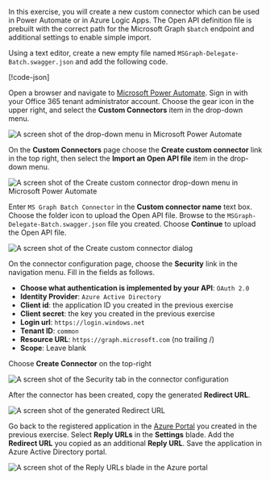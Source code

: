 <!-- markdownlint-disable MD002 MD041 -->

In this exercise, you will create a new custom connector which can be used in Power Automate or in Azure Logic Apps. The Open API definition file is prebuilt with the correct path for the Microsoft Graph `$batch` endpoint and additional settings to enable simple import.

Using a text editor, create a new empty file named `MSGraph-Delegate-Batch.swagger.json` and add the following code.

[!code-json[](../LabFiles/MSGraph-Delegate-Batch.swagger.json)]

Open a browser and navigate to [Microsoft Power Automate](https://flow.microsoft.com). Sign in with your Office 365 tenant administrator account. Choose the gear icon in the upper right, and select the **Custom Connectors** item in the drop-down menu.

![A screen shot of the drop-down menu in Microsoft Power Automate](./images/flow-conn1.png)

On the **Custom Connectors** page choose the **Create custom connector** link in the top right, then select the **Import an Open API file** item in the drop-down menu.

 ![A screen shot of the Create custom connector drop-down menu in Microsoft Power Automate](./images/flow-conn2.png)

Enter `MS Graph Batch Connector` in the **Custom connector name** text box. Choose the folder icon to upload the Open API file. Browse to the `MSGraph-Delegate-Batch.swagger.json` file you created. Choose **Continue** to upload the Open API file.

 ![A screen shot of the Create custom connector dialog](./images/flow-conn3.png)

On the connector configuration page, choose the **Security** link in the navigation menu. Fill in the fields as follows.

- **Choose what authentication is implemented by your API**: `OAuth 2.0`
- **Identity Provider**: `Azure Active Directory`
- **Client id**: the application ID you created in the previous exercise
- **Client secret**: the key you created in the previous exercise
- **Login url**: `https://login.windows.net`
- **Tenant ID**: `common`
- **Resource URL**: `https://graph.microsoft.com` (no trailing /)
- **Scope**: Leave blank

Choose **Create Connector** on the top-right

![A screen shot of the Security tab in the connector configuration](./images/flow-conn4.png)

After the connector has been created, copy the generated **Redirect URL**.

![A screen shot of the generated Redirect URL](./images/flow-conn5.png)

Go back to the registered application in the [Azure Portal](https://aad.portal.azure.com) you created in the previous exercise. Select **Reply URLs** in the **Settings** blade. Add the **Redirect URL** you copied as an additional **Reply URL**. Save the application in Azure Active Directory portal.

![A screen shot of the Reply URLs blade in the Azure portal](./images/flow-conn6.png)
